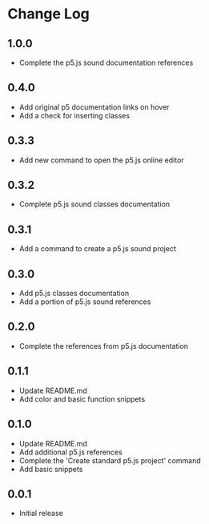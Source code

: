 # Change Log

## 1.0.0

- Complete the p5.js sound documentation references

## 0.4.0

- Add original p5 documentation links on hover
- Add a check for inserting classes

## 0.3.3

- Add new command to open the p5.js online editor

## 0.3.2

- Complete p5.js sound classes documentation

## 0.3.1

- Add a command to create a p5.js sound project

## 0.3.0

- Add p5.js classes documentation
- Add a portion of p5.js sound references

## 0.2.0

- Complete the references from p5.js documentation

## 0.1.1

- Update README.md
- Add color and basic function snippets

## 0.1.0

- Update README.md
- Add additional p5.js references
- Complete the 'Create standard p5.js project' command
- Add basic snippets

## 0.0.1

- Initial release
